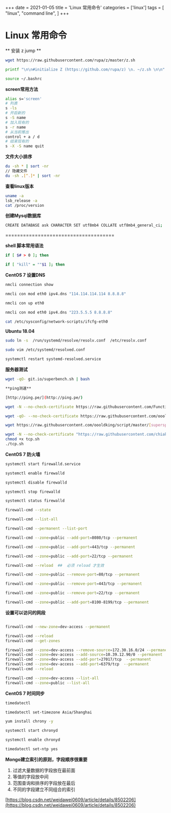 +++
date = 2021-01-05
title = 'Linux 常用命令'
categories = ['linux']
tags = [
    "linux",
    "command line",
]
+++

# Linux 常用命令



** 安装 z jump **


```bash
wget https://raw.githubusercontent.com/rupa/z/master/z.sh

printf "\n\n#initialize Z (https://github.com/rupa/z) \n. ~/z.sh \n\n" >> .bashrc

source ~/.bashrc

```

**screen常用方法**

```bash
alias s='screen'
# 列表
s -ls
# 开启新的
s -S name
# 加入现有的
s -r name
# 从当前推出
control + a / d
# 结束现有的
s -X -S name quit
```

**文件大小排序**

```bash
du -sh * | sort -nr
// 隐藏文件
du -sh .[^.]* | sort -nr
```

**查看linux版本**

```bash
uname -a
lsb_release -a
cat /proc/version
```

**创建Mysql数据库**

```bash
CREATE DATABASE ask CHARACTER SET utf8mb4 COLLATE utf8mb4_general_ci;
```

=====================================

**shell 脚本常用语法**

```bash
if [ $# > 0 ]; then

if [ "kill" = ""$1 ]; then
```

**CentOS 7 设置DNS**

```bash
nmcli connection show

nmcli con mod eth0 ipv4.dns "114.114.114.114 8.8.8.8"

nmcli con up eth0

nmcli con mod eth0 ipv4.dns "223.5.5.5 8.8.8.8"

cat /etc/sysconfig/network-scripts/ifcfg-eth0
```

**Ubuntu 18.04**

```bash
sudo ln -s  /run/systemd/resolve/resolv.conf  /etc/resolv.conf

sudo vim /etc/systemd/resolved.conf

systemctl restart systemd-resolved.service
```

**服务器测试**

```bash
wget -qO- git.io/superbench.sh | bash

**ping测速**

[http://ping.pe/](http://ping.pe/)

wget -N --no-check-certificate https://raw.githubusercontent.com/FunctionClub/ZBench/master/ZBench.sh && bash ZBench.sh

wget -qO- --no-check-certificate https://raw.githubusercontent.com/oooldking/script/master/[superbench](https://www.oldking.net/tag/superbench/).sh | bash

wget https://raw.githubusercontent.com/oooldking/script/master/[superspeed](https://www.oldking.net/tag/superspeed/).sh && chmod +x superspeed.sh && ./superspeed.sh

wget -N --no-check-certificate "https://raw.githubusercontent.com/chiakge/Linux-NetSpeed/master/tcp.sh"
chmod +x tcp.sh
./tcp.sh
```

**CentOS 7 防火墙**

```bash
systemctl start firewalld.service

systemctl enable firewalld

systemctl disable firewalld

systemctl stop firewalld

systemctl status firewalld

firewall-cmd --state

firewall-cmd --list-all

firewall-cmd --permanent --list-port

firewall-cmd --zone=public --add-port=8080/tcp --permanent

firewall-cmd --zone=public --add-port=443/tcp --permanent

firewall-cmd --zone=public --add-port=22/tcp --permanent

firewall-cmd --reload  ##  必须 reload 才生效

firewall-cmd --zone=public --remove-port=80/tcp --permanent

firewall-cmd --zone=public --remove-port=443/tcp --permanent

firewall-cmd --zone=public --remove-port=22/tcp --permanent

firewall-cmd --zone=public --add-port=8100-8199/tcp --permanent
```

**设置可以访问的网段**

```bash

firewall-cmd --new-zone=dev-access --permanent

firewall-cmd --reload
firewall-cmd --get-zones

firewall-cmd --zone=dev-access --remove-source=172.30.16.0/24 --permanent
firewall-cmd --zone=dev-access --add-source=10.39.12.90/0 --permanent
firewall-cmd --zone=dev-access --add-port=27017/tcp  --permanent
firewall-cmd --zone=dev-access --add-port=6379/tcp  --permanent
firewall-cmd --reload

firewall-cmd --zone=dev-access --list-all 
firewall-cmd --zone=public --list-all
```

**CentOS 7 时间同步**

```bash
timedatectl

timedatectl set-timezone Asia/Shanghai

yum install chrony -y

systemctl start chronyd

systemctl enable chronyd

timedatectl set-ntp yes
```

**Mongo建立索引的原则，字段顺序很重要**

1. 过滤大量数据的字段放在最前面
2. 等值的字段放中间
3. 范围查询和排序的字段放在最后
4. 不同的字段建立不同组合的索引

[https://blog.csdn.net/weidawei0609/article/details/8502206](https://blog.csdn.net/weidawei0609/article/details/8502206)